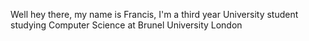 Well hey there, my name is Francis, I'm a third year University student studying Computer Science at Brunel University London

